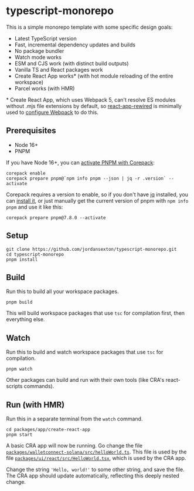# typescript-monorepo

This is a simple monorepo template with some specific design goals:

* Latest TypeScript version
* Fast, incremental dependency updates and builds
* No package bundler
* Watch mode works
* ESM and CJS work (with distinct build outputs)
* Vanilla TS and React packages work
* Create React App works* (with hot module reloading of the entire workspace)
* Parcel works (with HMR)

\* Create React App, which uses Webpack 5, can't resolve ES modules without .mjs file extensions by default, so [react-app-rewired](https://github.com/timarney/react-app-rewired) is minimally used to [configure Webpack](packages/app/create-react-app/config-overrides.js) to do this.

## Prerequisites

* Node 16+
* PNPM

If you have Node 16+, you can [activate PNPM with Corepack](https://pnpm.io/installation#using-corepack):
```shell
corepack enable
corepack prepare pnpm@`npm info pnpm --json | jq -r .version` --activate
```

Corepack requires a version to enable, so if you don't have [jq](https://stedolan.github.io/jq/) installed, you can [install it](https://formulae.brew.sh/formula/jq), or just manually get the current version of pnpm with `npm info pnpm` and use it like this:

```shell
corepack prepare pnpm@7.8.0 --activate
```

## Setup

```shell
git clone https://github.com/jordansexton/typescript-monorepo.git
cd typescript-monorepo
pnpm install
```

## Build

Run this to build all your workspace packages.

```shell
pnpm build
```

This will build workspace packages that use `tsc` for compilation first, then everything else.

## Watch

Run this to build and watch workspace packages that use `tsc` for compilation.

```shell
pnpm watch
```

Other packages can build and run with their own tools (like CRA's react-scripts commands).

## Run (with HMR)

Run this in a separate terminal from the `watch` command.

```shell
cd packages/app/create-react-app
pnpm start
```

A basic CRA app will now be running. Go change the file [`packages/walletconnect-solana/src/helloWorld.ts`](./packages/walletconnect-solana/src/helloWorld.ts). This file is used by the file [`packages/ui/react/src/HelloWorld.tsx`](./packages/ui/react/src/HelloWorld.tsx), which is used by the CRA app.

Change the string `'Hello, world!'` to some other string, and save the file. The CRA app should update automatically, reflecting this deeply nested change.
